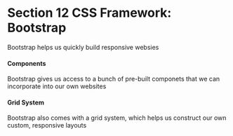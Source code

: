 # Section 12 CSS Framework: Bootstrap
Bootstrap helps us quickly build responsive websies

#### Components
Bootstrap gives us access to a bunch of pre-built componets that we can incorporate into our own websites

#### Grid System
Bootstrap also comes with a grid system, which helps us construct our own custom, responsive layouts
